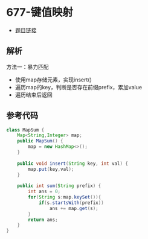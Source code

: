 # 677-键值映射

- [题目链接](https://leetcode-cn.com/problems/map-sum-pairs/)

## 解析

方法一：暴力匹配
- 使用map存储元素，实现insert()
- 遍历map的key，判断是否存在前缀prefix，累加value
- 遍历结束后返回


## 参考代码
```Java
class MapSum {
    Map<String,Integer> map;
    public MapSum() {
        map = new HashMap<>();
    }
    
    public void insert(String key, int val) {
        map.put(key,val);
    }
    
    public int sum(String prefix) {
        int ans = 0;
        for(String s:map.keySet()){
            if(s.startsWith(prefix))
                ans += map.get(s);
        }
        return ans;
    }
}

```
